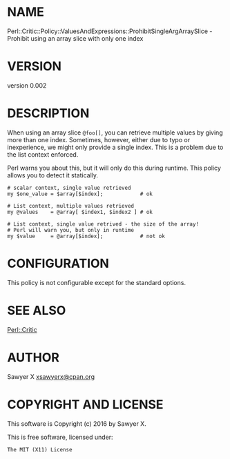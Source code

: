 # NAME

Perl::Critic::Policy::ValuesAndExpressions::ProhibitSingleArgArraySlice - Prohibit using an array slice with only one index

# VERSION

version 0.002

# DESCRIPTION

When using an array slice `@foo[]`, you can retrieve multiple values by
giving more than one index. Sometimes, however, either due to typo or
inexperience, we might only provide a single index. This is a problem due
to the list context enforced.

Perl warns you about this, but it will only do this during runtime. This
policy allows you to detect it statically.

    # scalar context, single value retrieved
    my $one_value = $array[$index];            # ok

    # List context, multiple values retrieved
    my @values    = @array[ $index1, $index2 ] # ok

    # List context, single value retrived - the size of the array!
    # Perl will warn you, but only in runtime
    my $value     = @array[$index];            # not ok

# CONFIGURATION

This policy is not configurable except for the standard options.

# SEE ALSO

[Perl::Critic](https://metacpan.org/pod/Perl::Critic)

# AUTHOR

Sawyer X <xsawyerx@cpan.org>

# COPYRIGHT AND LICENSE

This software is Copyright (c) 2016 by Sawyer X.

This is free software, licensed under:

    The MIT (X11) License
